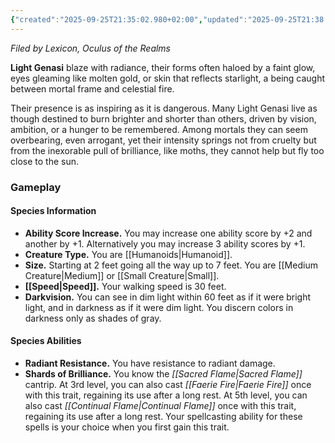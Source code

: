 ```yaml
---
{"created":"2025-09-25T21:35:02.980+02:00","updated":"2025-09-25T21:38:16.000+02:00","cssclasses":null,"tags":null,"dg-publish":true,"permalink":"/02-species-and-cultures/plane-touched/genasi/light-genasi/","dgPassFrontmatter":true}
---
```


_Filed by Lexicon, Oculus of the Realms_

**Light Genasi** blaze with radiance, their forms often haloed by a faint glow, eyes gleaming like molten gold, or skin that reflects starlight, a being caught between mortal frame and celestial fire.

Their presence is as inspiring as it is dangerous. Many Light Genasi live as though destined to burn brighter and shorter than others, driven by vision, ambition, or a hunger to be remembered. Among mortals they can seem overbearing, even arrogant, yet their intensity springs not from cruelty but from the inexorable pull of brilliance, like moths, they cannot help but fly too close to the sun.

### Gameplay
#### Species Information
- **Ability Score Increase.** You may increase one ability score by +2 and another by +1. Alternatively you may increase 3 ability scores by +1.
- **Creature Type.** You are [[Humanoids\|Humanoid]].
- **Size.** Starting at 2 feet going all the way up to 7 feet. You are [[Medium Creature\|Medium]] or [[Small Creature\|Small]].
- **[[Speed\|Speed]].** Your walking speed is 30 feet.
- **Darkvision.** You can see in dim light within 60 feet as if it were bright light, and in darkness as if it were dim light. You discern colors in darkness only as shades of gray.

#### Species Abilities
- **Radiant Resistance.** You have resistance to radiant damage.
- **Shards of Brilliance.** You know the _[[Sacred Flame\|Sacred Flame]]_ cantrip. At 3rd level, you can also cast _[[Faerie Fire\|Faerie Fire]]_ once with this trait, regaining its use after a long rest. At 5th level, you can also cast _[[Continual Flame\|Continual Flame]]_ once with this trait, regaining its use after a long rest. Your spellcasting ability for these spells is your choice when you first gain this trait.